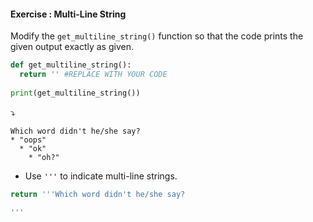 #### Exercise : Multi-Line String

Modify the `get_multiline_string()` function so that the code prints the given output exactly as given.<br>

```python
def get_multiline_string():
  return '' #REPLACE WITH YOUR CODE
    
print(get_multiline_string()) 
```
:arrow_heading_down:
```
Which word didn't he/she say?
* "oops"
  * "ok"
    * "oh?"
```

<panel type="seamless" header="%%:bulb: Tips%%">

* Use `'''` to indicate multi-line strings.

</panel>
<panel type="seamless" header="%%:bulb: Partial solution%%">

```python
return '''Which word didn't he/she say?

'''
```

</panel>